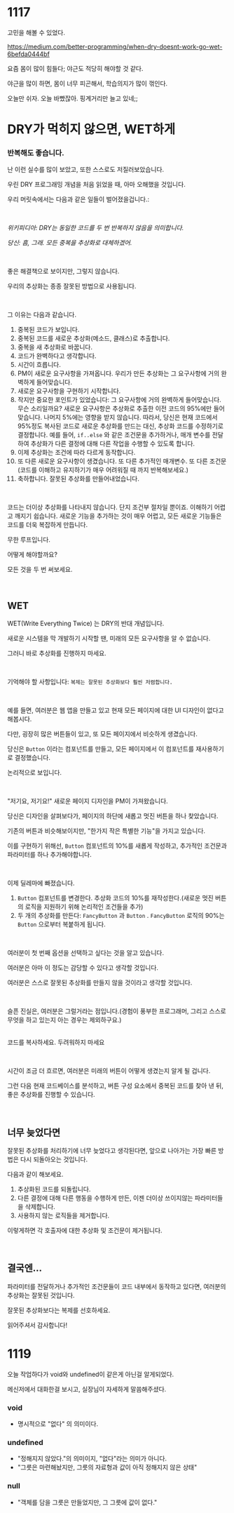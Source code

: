 # 1117

고민을 해볼 수 있었다.

https://medium.com/better-programming/when-dry-doesnt-work-go-wet-6befda0444bf



요즘 몸이 많이 힘들다; 야근도 적당히 해야할 것 같다.

야근을 많이 하면, 몸이 너무 피곤해서, 학습의지가 많이 꺾인다.

오늘만 쉬자. 오늘 바빴잖아. 핑계거리만 늘고 있네;;



# DRY가 먹히지 않으면, WET하게

### 반복해도 좋습니다.



난 이런 실수를 많이 보았고, 또한 스스로도 저질러보았습니다.

우린 DRY 프로그래밍 개념을 처음 읽었을 때, 아마 오해했을 것입니다.

우리 머릿속에서는 다음과 같은 일들이 벌어졌을겁니다.:

<br>

_위키피디아: DRY는 동일한 코드를 두 번 반복하지 않음을 의미합니다._

_당신: 흠, 그래. 모든 중복을 추상화로 대체하겠어._

<br>

좋은 해결책으로 보이지만, 그렇지 않습니다.

우리의 추상화는 종종 잘못된 방법으로 사용됩니다.

<br>

그 이유는 다음과 같습니다.

1. 중복된 코드가 보입니다.
2. 중복된 코드를 새로운 추상화(메소드, 클래스)로 추출합니다.
3. 중복을 새 추상화로 바꿉니다.
4. 코드가 완벽하다고 생각합니다.
5. 시간이 흐릅니다.
6. PM이 새로운 요구사항을 가져옵니다. 우리가 만든 추상화는 그 요구사항에 거의 완벽하게 들어맞습니다.
7. 새로운 요구사항을 구현하기 시작합니다.
8. 작지만 중요한 포인트가 있었습니다:
   그 요구사항에 거의 완벽하게 들어맞습니다. 무슨 소리일까요? 새로운 요구사항은 추상화로 추출한 이전 코드의 95%에만 들어맞습니다. 나머지 5%에는 영향을 받지 않습니다. 따라서, 당신은 현재 코드에서 95%정도 복사된 코드로 새로운 추상화를 만드는 대신, 추상화 코드를 수정하기로 결정합니다.
   예를 들어, `if..else` 와 같은 조건문을 추가하거나, 매개 변수를 전달하여 추상화가 다른 결정에 대해 다른 작업을 수행할 수 있도록 합니다.
9. 이제 추상화는 조건에 따라 다르게 동작합니다.
10. 또 다른 새로운 요구사항이 생겼습니다. 또 다른 추가적인 매개변수. 또 다른 조건문(코드를 이해하고 유지하기가 매우 어려워질 때 까지 반복해보세요.)
11. 축하합니다. 잘못된 추상화를 만들어내었습니다.

<br>

코드는 더이상 추상화를 나타내지 않습니다. 단지 조건부 절차일 뿐이죠. 이해하기 어렵고 깨지기 쉽습니다. 새로운 기능을 추가하는 것이 매우 어렵고, 모든 새로운 기능들은 코드를 더욱 복잡하게 만듭니다.

무한 루프입니다.

어떻게 해야할까요?

모든 것을 두 번 써보세요.

<br>

## WET

WET(Write Everything Twice) 는 DRY의 반대 개념입니다.

새로운 시스템을 막 개발하기 시작할 땐, 미래의 모든 요구사항을 알 수 없습니다.

그러니 바로 추상화를 진행하지 마세요.

<br>

기억해야 할 사항입니다: `복제는 잘못된 추상화보다 훨씬 저렴합니다.`

<br>

예를 들면, 여러분은 웹 앱을 만들고 있고 현재 모든 페이지에 대한 UI 디자인이 없다고 해봅시다.

다만, 굉장히 많은 버튼들이 있고, 또 모든 페이지에서 비슷하게 생겼습니다.

당신은 `Button` 이라는 컴포넌트를 만들고, 모든 페이지에서 이 컴포넌트를 재사용하기로 결정했습니다.

논리적으로 보입니다.

<br>

"저기요, 저기요!" 새로운 페이지 디자인을 PM이 가져왔습니다.

당신은 디자인을 살펴보다가, 페이지의 하단에 새롭고 멋진 버튼을 하나 찾았습니다.

기존의 버튼과 비슷해보이지만, "한가지 작은 특별한 기능"을 가지고 있습니다.

이를 구현하기 위해선, `Button` 컴포넌트의 10%를 새롭게 작성하고, 추가적인 조건문과 파라미터를 하나 추가해야합니다.

<br>

이제 딜레마에 빠졌습니다.

1. `Button` 컴포넌트를 변경한다. 추상화 코드의 10%를 재작성한다.(새로운 멋진 버튼의 로직을 지원하기 위해 논리적인 조건들을 추가)
2. 두 개의 추상화를 만든다: `FancyButton` 과 `Button` . `FancyButton` 로직의 90%는 `Button` 으로부터 복붙하게 됩니다.

<br>

여러분이 첫 번째 옵션을 선택하고 싶다는 것을 알고 있습니다.

여러분은 아마 이 정도는 감당할 수 있다고 생각할 것입니다.

여러분은 스스로 잘못된 추상화를 만들지 않을 것이라고 생각할 것입니다.

<br>

슬픈 진실은, 여러분은 그럴거라는 점입니다.(경험이 풍부한 프로그래머, 그리고 스스로 무엇을 하고 있는지 아는 경우는 제외하구요.)

<br>코드를 복사하세요. 두려워하지 마세요

<br>

시간이 조금 더 흐르면, 여러분은 미래의 버튼이 어떻게 생겼는지 알게 될 겁니다.

그런 다음 현재 코드베이스를 분석하고, 버튼 구성 요소에서 중복된 코드를 찾아 낸 뒤, 좋은 추상화를 진행할 수 있습니다.

<br>

## 너무 늦었다면

잘못된 추상화를 처리하기에 너무 늦었다고 생각된다면, 앞으로 나아가는 가장 빠른 방법은 다시 되돌아오는 것입니다.

다음과 같이 해보세요.

1. 추상화된 코드를 되돌립니다.
2. 다른 결정에 대해 다른 행동을 수행하게 만든, 이젠 더이상 쓰이지않는 파라미터들을 삭제합니다.
3. 사용하지 않는 로직들을 제거합니다.

이렇게하면 각 호출자에 대한 추상화 및 조건문이 제거됩니다.

<br>

## 결국엔...

파라미터를 전달하거나 추가적인 조건문들이 코드 내부에서 동작하고 있다면, 여러분의 추상화는 잘못된 것입니다.

잘못된 추상화보다는 복제를 선호하세요.

읽어주셔서 감사합니다!



# 1119

오늘 작업하다가 void와 undefined이 같은게 아닌걸 알게되었다.

메신저에서 대화한걸 보시고, 실장님이 자세하게 말씀해주셨다.

### void

- 명시적으로 "없다" 의 의미이다.

### undefined

- "정해지지 않았다."의 의미이지, "없다"라는 의미가 아니다.
- "그릇은 마련해놨지만, 그릇의 자료형과 값이 아직 정해지지 않은 상태"

### null

- "객체를 담을 그릇은 만들었지만, 그 그릇에 값이 없다."